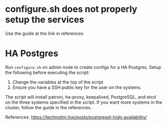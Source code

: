 # configure.sh does not properly setup the services
Use the guide at the link in references
# HA Postgres
Run `configure.sh` on admin node to create configs for a HA Postgres. Setup the following before executing the script:
1. Change the variables at the top of the script
2. Ensure you have a SSH public key for the user on the systems.

The script will install patroni, ha-proxy, keepalived, PostgreSQL, and etcd on the three systems specified in the script. If you want more systems in the cluster, follow the guide in the references.

References:
https://technotim.live/posts/postgresql-high-availability/